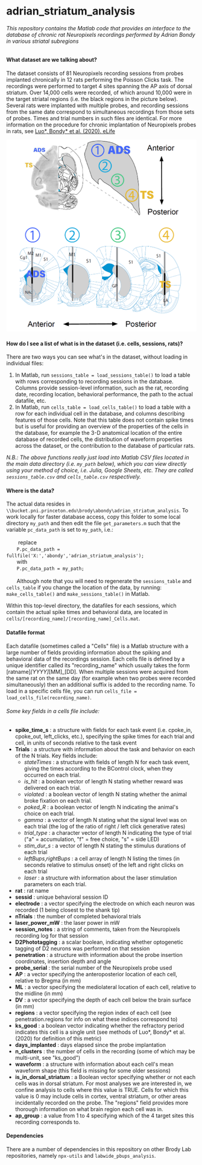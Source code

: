 # __adrian_striatum_analysis__
###### *This repository contains the Matlab code that provides an interface to the database of chronic rat Neuropixels recordings performed by Adrian Bondy in various striatal subregions*

#### What dataset are we talking about?
The dataset consists of 81 Neuropixels recording sessions from probes implanted chronically in 12 rats performing the Poisson Clicks task. The recordings were performed to target 4 sites spanning the AP axis of dorsal striatum. Over 14,000 cells were recorded, of which around 10,000 were in the target striatal regions (i.e. the black regions in the picture below). Several rats were implanted with multiple probes, and recording sessions from the same date correspond to simultaneous recordings from those sets of probes. Times and trial numbers in such files are identical. For more information on the procedure for chronic implantation of Neuropixels probes in rats, see [Luo*, Bondy* et al. (2020). eLife](https://elifesciences.org/articles/59716)

![Anatomical Overview](images/anatomical_overview.png)

#### How do I see a list of what is in the dataset (i.e. cells, sessions, rats)?
There are two ways you can see what's in the dataset, without loading in individual files:
  1. In Matlab, run `sessions_table = load_sessions_table()` to load a table with rows corresponding to recording sessions in the database. Columns provide session-level information, such as the rat, recording date, recording location, behavioral performance, the path to the actual datafile, etc.
  2. In Matlab, run `cells_table = load_cells_table()` to load a table with a row for each individual cell in the database, and columns describing features of those cells. Note that this table does not contain spike times but is useful for providing an overview of the properties of the cells in the database, for example the 3-D anatomical location of the entire database of recorded cells, the distribution of waveform properties across the dataset, or the contribution to the database of particular rats.

  *N.B.: The above functions really just load into Matlab CSV files located in the main data directory (i.e. `my_path` below), which you can view directly using your method of choice, i.e. Julia, Google Sheets, etc. They are called `sessions_table.csv` and `cells_table.csv` respectively.*

#### Where is the data?

  The actual data resides in `\\bucket.pni.princeton.edu\brody\abondy\adrian_striatum_analysis`. To work locally for faster database access, copy this folder to some local directory `my_path` and then edit the file `get_parameters.m` such that the variable `pc_data_path` is set to `my_path`, i.e.:<br><br>
  &nbsp;&nbsp;&nbsp;&nbsp;&nbsp;&nbsp;&nbsp;
          replace <br>
          &nbsp;&nbsp;&nbsp;&nbsp;&nbsp;&nbsp;&nbsp;`P.pc_data_path = fullfile('X:','abondy','adrian_striatum_analysis');` <br>
          &nbsp;&nbsp;&nbsp;&nbsp;&nbsp;&nbsp;&nbsp;with<br>
          &nbsp;&nbsp;&nbsp;&nbsp;&nbsp;&nbsp;&nbsp;`P.pc_data_path = my_path;`<br><br>
          &nbsp;&nbsp;&nbsp;&nbsp;&nbsp;&nbsp;&nbsp;Although note that you will need to regenerate the `sessions_table` and `cells_table` if you change the location of the data, by running: `make_cells_table()` and `make_sessions_table()` in Matlab.



  Within this top-level directory, the datafiles for each sessions, which contain the actual spike times and behavioral data, are located in `cells/[recording_name]/[recording_name]_Cells.mat`. 

#### Datafile format
Each datafile (sometimes called a "Cells" file) is a Matlab structure with a large number of fields providing information about the spiking and behavioral data of the recordings session. Each cells file is defined by a unique identifier called its "recording_name" which usually takes the form [ratname]_[YYYY]_[MM]_[DD]. When multiple sessions were acquired from the same rat on the same day (for example when two probes were recorded simultaneously) then an additional suffix is added to the recording name. To load in a specific cells file, you can run `cells_file = load_cells_file(recording_name)`. 
###### _Some key fields in a cells file include:_
- __spike_time_s__ : a structure with fields for each task event (i.e. cpoke_in, cpoke_out, left_clicks, etc.), specifying the spike times for each trial and cell, in units of seconds relative to the task event
- __Trials__ : a structure with information about the task and behavior on each of the N trials. Key fields include:
  - *stateTimes* : a structure with fields of length N for each task event, giving the times according to the BControl clock, when they occurred on each trial.
  - *is_hit* : a boolean vector of length N stating whether reward was delivered on each trial.
  - *violated* : a boolean vector of length N stating whether the animal broke fixation on each trial.
  - *poked_R* : a boolean vector of length N indicating the animal's choice on each trial.
  - *gamma* : a vector of length N stating what the signal level was on each trial (the log of the ratio of right / left click generative rates)
  - *trial_type* : a character vector of length N indicating the type of trial ("a" = accumulation, "f" = free choice, "s" = side LED)      
  - *stim_dur_s* : a vector of length N stating the stimulus durations of each trial
  - *leftBups*,*rightBups* : a cell array of length N listing the times (in seconds relative to stimulus onset) of the left and right clicks on each trial
  - *laser* : a structure with information about the laser stimulation parameters on each trial.
- __rat__ : rat name
- __sessid__ : unique behavioral session ID
- __electrode__ : a vector specifying the electrode on which each neuron was recorded (1 being closest to the shank tip)
- __nTrials__ : the number of completed behavioral trials
- __laser_power_mW__ : the laser power in mW
- __session_notes__ : a string of comments, taken from the Neuropixels recording log for that session
- __D2Phototagging__ : a scalar boolean, indicating whether optogenetic tagging of D2 neurons was performed on that session
- __penetration__ : a structure with information about the probe insertion coordinates, insertion depth and angle
- __probe_serial__ : the serial number of the Neuropixels probe used
- __AP__ : a vector specifying the anteroposterior location of each cell, relative to Bregma (in mm)
- __ML__ : a vector specifying the mediolateral location of each cell, relative to the midline (in mm)
- __DV__ : a vector specifying the depth of each cell below the brain surface (in mm)
- __regions__ : a vector specifying the region index of each cell (see penetration.regions for info on what these indices correspond to)
- __ks_good__ : a boolean vector indicating whether the refractory period indicates this cell is a single unit (see methods of Luo\*, Bondy\* et al. (2020) for definition of this metric)
- __days_implanted__ : days elapsed since the probe implantation
- __n_clusters__ : the number of cells in the recording (some of which may be multi-unit, see "ks_good")
- __waveform__ : a structure with information about each cell's mean waveform shape (this field is missing for some older sessions)
- __is_in_dorsal_striatum__ : a Boolean vector specifying whether or not each cells was in dorsal striatum. For most analyses we are interested in, we confine analysis to cells where this value is TRUE. Cells for which this value is 0 may include cells in cortex, ventral striatum, or other areas incidentally recorded on the probe. The "regions" field provides more thorough information on what brain region each cell was in.
- __ap_group__ : a value from 1 to 4 specifying which of the 4 target sites this recording corresponds to.


#### Dependencies
There are a number of dependencies in this repository on other Brody Lab repositories, namely `npx-utils` and `labwide_pbups_analysis`.
